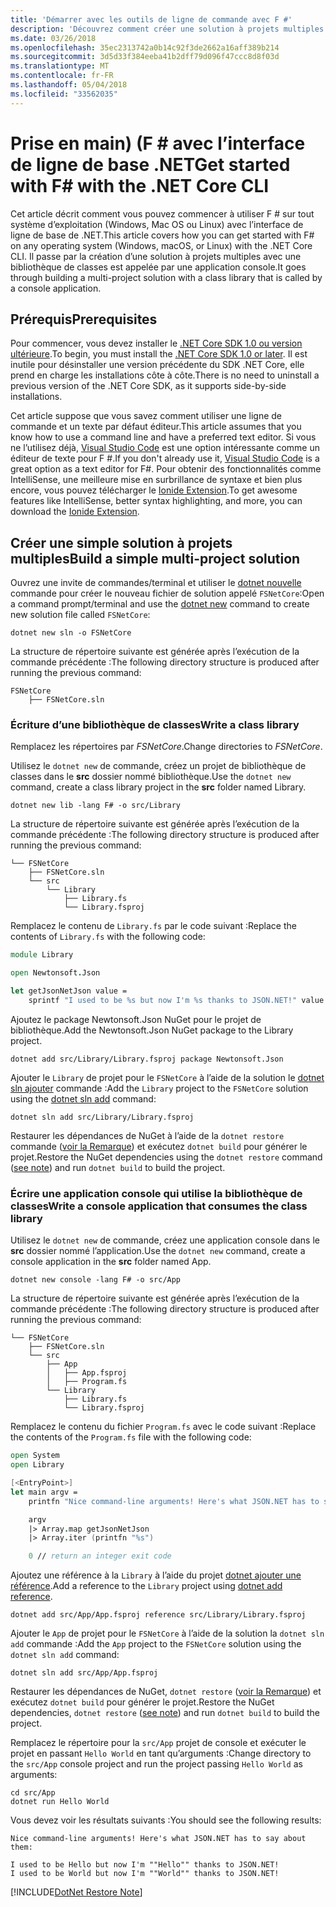 ```yaml
---
title: 'Démarrer avec les outils de ligne de commande avec F #'
description: 'Découvrez comment créer une solution à projets multiples simple sur F # à l’aide de l’interface de ligne de base de .NET sur n’importe quel système d’exploitation (Windows, Mac OS ou Linux).'
ms.date: 03/26/2018
ms.openlocfilehash: 35ec2313742a0b14c92f3de2662a16aff389b214
ms.sourcegitcommit: 3d5d33f384eeba41b2dff79d096f47ccc8d8f03d
ms.translationtype: MT
ms.contentlocale: fr-FR
ms.lasthandoff: 05/04/2018
ms.locfileid: "33562035"
---
```

# <a name="get-started-with-f-with-the-net-core-cli"></a><span data-ttu-id="9905a-103">Prise en main) (F # avec l’interface de ligne de base .NET</span><span class="sxs-lookup"><span data-stu-id="9905a-103">Get started with F# with the .NET Core CLI</span></span>

<span data-ttu-id="9905a-104">Cet article décrit comment vous pouvez commencer à utiliser F # sur tout système d’exploitation (Windows, Mac OS ou Linux) avec l’interface de ligne de base de .NET.</span><span class="sxs-lookup"><span data-stu-id="9905a-104">This article covers how you can get started with F# on any operating system (Windows, macOS, or Linux) with the .NET Core CLI.</span></span> <span data-ttu-id="9905a-105">Il passe par la création d’une solution à projets multiples avec une bibliothèque de classes est appelée par une application console.</span><span class="sxs-lookup"><span data-stu-id="9905a-105">It goes through building a multi-project solution with a class library that is called by a console application.</span></span>

## <a name="prerequisites"></a><span data-ttu-id="9905a-106">Prérequis</span><span class="sxs-lookup"><span data-stu-id="9905a-106">Prerequisites</span></span>

<span data-ttu-id="9905a-107">Pour commencer, vous devez installer le [.NET Core SDK 1.0 ou version ultérieure](https://www.microsoft.com/net/download/).</span><span class="sxs-lookup"><span data-stu-id="9905a-107">To begin, you must install the [.NET Core SDK 1.0 or later](https://www.microsoft.com/net/download/).</span></span> <span data-ttu-id="9905a-108">Il est inutile pour désinstaller une version précédente du SDK .NET Core, elle prend en charge les installations côte à côte.</span><span class="sxs-lookup"><span data-stu-id="9905a-108">There is no need to uninstall a previous version of the .NET Core SDK, as it supports side-by-side installations.</span></span>

<span data-ttu-id="9905a-109">Cet article suppose que vous savez comment utiliser une ligne de commande et un texte par défaut éditeur.</span><span class="sxs-lookup"><span data-stu-id="9905a-109">This article assumes that you know how to use a command line and have a preferred text editor.</span></span> <span data-ttu-id="9905a-110">Si vous ne l’utilisez déjà, [Visual Studio Code](https://code.visualstudio.com) est une option intéressante comme un éditeur de texte pour F #.</span><span class="sxs-lookup"><span data-stu-id="9905a-110">If you don't already use it, [Visual Studio Code](https://code.visualstudio.com) is a great option as a text editor for F#.</span></span> <span data-ttu-id="9905a-111">Pour obtenir des fonctionnalités comme IntelliSense, une meilleure mise en surbrillance de syntaxe et bien plus encore, vous pouvez télécharger le [Ionide Extension](https://marketplace.visualstudio.com/items?itemName=Ionide.Ionide-fsharp).</span><span class="sxs-lookup"><span data-stu-id="9905a-111">To get awesome features like IntelliSense, better syntax highlighting, and more, you can download the [Ionide Extension](https://marketplace.visualstudio.com/items?itemName=Ionide.Ionide-fsharp).</span></span>

## <a name="build-a-simple-multi-project-solution"></a><span data-ttu-id="9905a-112">Créer une simple solution à projets multiples</span><span class="sxs-lookup"><span data-stu-id="9905a-112">Build a simple multi-project solution</span></span>

<span data-ttu-id="9905a-113">Ouvrez une invite de commandes/terminal et utiliser le [dotnet nouvelle](../../core/tools/dotnet-new.md) commande pour créer le nouveau fichier de solution appelé `FSNetCore`:</span><span class="sxs-lookup"><span data-stu-id="9905a-113">Open a command prompt/terminal and use the [dotnet new](../../core/tools/dotnet-new.md) command to create new solution file called `FSNetCore`:</span></span>

```
dotnet new sln -o FSNetCore
```

<span data-ttu-id="9905a-114">La structure de répertoire suivante est générée après l’exécution de la commande précédente :</span><span class="sxs-lookup"><span data-stu-id="9905a-114">The following directory structure is produced after running the previous command:</span></span>

```
FSNetCore
    ├── FSNetCore.sln
```

### <a name="write-a-class-library"></a><span data-ttu-id="9905a-115">Écriture d’une bibliothèque de classes</span><span class="sxs-lookup"><span data-stu-id="9905a-115">Write a class library</span></span>

<span data-ttu-id="9905a-116">Remplacez les répertoires par *FSNetCore*.</span><span class="sxs-lookup"><span data-stu-id="9905a-116">Change directories to *FSNetCore*.</span></span>

<span data-ttu-id="9905a-117">Utilisez le `dotnet new` de commande, créez un projet de bibliothèque de classes dans le **src** dossier nommé bibliothèque.</span><span class="sxs-lookup"><span data-stu-id="9905a-117">Use the `dotnet new` command, create a class library project in the **src** folder named Library.</span></span>

```
dotnet new lib -lang F# -o src/Library
```

<span data-ttu-id="9905a-118">La structure de répertoire suivante est générée après l’exécution de la commande précédente :</span><span class="sxs-lookup"><span data-stu-id="9905a-118">The following directory structure is produced after running the previous command:</span></span>

```
└── FSNetCore
    ├── FSNetCore.sln
    └── src
        └── Library
            ├── Library.fs
            └── Library.fsproj
```

<span data-ttu-id="9905a-119">Remplacez le contenu de `Library.fs` par le code suivant :</span><span class="sxs-lookup"><span data-stu-id="9905a-119">Replace the contents of `Library.fs` with the following code:</span></span>

```fsharp
module Library

open Newtonsoft.Json

let getJsonNetJson value =
    sprintf "I used to be %s but now I'm %s thanks to JSON.NET!" value (JsonConvert.SerializeObject(value))
```

<span data-ttu-id="9905a-120">Ajoutez le package Newtonsoft.Json NuGet pour le projet de bibliothèque.</span><span class="sxs-lookup"><span data-stu-id="9905a-120">Add the Newtonsoft.Json NuGet package to the Library project.</span></span>

```
dotnet add src/Library/Library.fsproj package Newtonsoft.Json
```

<span data-ttu-id="9905a-121">Ajouter le `Library` de projet pour le `FSNetCore` à l’aide de la solution le [dotnet sln ajouter](../../core/tools/dotnet-sln.md) commande :</span><span class="sxs-lookup"><span data-stu-id="9905a-121">Add the `Library` project to the `FSNetCore` solution using the [dotnet sln add](../../core/tools/dotnet-sln.md) command:</span></span>

```
dotnet sln add src/Library/Library.fsproj
```

<span data-ttu-id="9905a-122">Restaurer les dépendances de NuGet à l’aide de la `dotnet restore` commande ([voir la Remarque](#dotnet-restore-note)) et exécutez `dotnet build` pour générer le projet.</span><span class="sxs-lookup"><span data-stu-id="9905a-122">Restore the NuGet dependencies using the `dotnet restore` command ([see note](#dotnet-restore-note)) and run `dotnet build` to build the project.</span></span>

### <a name="write-a-console-application-that-consumes-the-class-library"></a><span data-ttu-id="9905a-123">Écrire une application console qui utilise la bibliothèque de classes</span><span class="sxs-lookup"><span data-stu-id="9905a-123">Write a console application that consumes the class library</span></span>

<span data-ttu-id="9905a-124">Utilisez le `dotnet new` de commande, créez une application console dans le **src** dossier nommé l’application.</span><span class="sxs-lookup"><span data-stu-id="9905a-124">Use the `dotnet new` command, create a console application in the **src** folder named App.</span></span>

```
dotnet new console -lang F# -o src/App
```

<span data-ttu-id="9905a-125">La structure de répertoire suivante est générée après l’exécution de la commande précédente :</span><span class="sxs-lookup"><span data-stu-id="9905a-125">The following directory structure is produced after running the previous command:</span></span>

```
└── FSNetCore
    ├── FSNetCore.sln
    └── src
        ├── App
        │   ├── App.fsproj
        │   ├── Program.fs
        └── Library
            ├── Library.fs
            └── Library.fsproj
```

<span data-ttu-id="9905a-126">Remplacez le contenu du fichier `Program.fs` avec le code suivant :</span><span class="sxs-lookup"><span data-stu-id="9905a-126">Replace the contents of the `Program.fs` file with the following code:</span></span>

```fsharp
open System
open Library

[<EntryPoint>]
let main argv =
    printfn "Nice command-line arguments! Here's what JSON.NET has to say about them:"

    argv
    |> Array.map getJsonNetJson
    |> Array.iter (printfn "%s")

    0 // return an integer exit code
```

<span data-ttu-id="9905a-127">Ajoutez une référence à la `Library` à l’aide du projet [dotnet ajouter une référence](../../core/tools/dotnet-add-reference.md).</span><span class="sxs-lookup"><span data-stu-id="9905a-127">Add a reference to the `Library` project using [dotnet add reference](../../core/tools/dotnet-add-reference.md).</span></span>

```
dotnet add src/App/App.fsproj reference src/Library/Library.fsproj
```

<span data-ttu-id="9905a-128">Ajouter le `App` de projet pour le `FSNetCore` à l’aide de la solution la `dotnet sln add` commande :</span><span class="sxs-lookup"><span data-stu-id="9905a-128">Add the `App` project to the `FSNetCore` solution using the `dotnet sln add` command:</span></span>

```
dotnet sln add src/App/App.fsproj
```

<span data-ttu-id="9905a-129">Restaurer les dépendances de NuGet, `dotnet restore` ([voir la Remarque](#dotnet-restore-note)) et exécutez `dotnet build` pour générer le projet.</span><span class="sxs-lookup"><span data-stu-id="9905a-129">Restore the NuGet dependencies, `dotnet restore` ([see note](#dotnet-restore-note)) and run `dotnet build` to build the project.</span></span>

<span data-ttu-id="9905a-130">Remplacez le répertoire pour la `src/App` projet de console et exécuter le projet en passant `Hello World` en tant qu’arguments :</span><span class="sxs-lookup"><span data-stu-id="9905a-130">Change directory to the `src/App` console project and run the project passing `Hello World` as arguments:</span></span>

```
cd src/App
dotnet run Hello World
```

<span data-ttu-id="9905a-131">Vous devez voir les résultats suivants :</span><span class="sxs-lookup"><span data-stu-id="9905a-131">You should see the following results:</span></span>

```
Nice command-line arguments! Here's what JSON.NET has to say about them:

I used to be Hello but now I'm ""Hello"" thanks to JSON.NET!
I used to be World but now I'm ""World"" thanks to JSON.NET!
```

<a name="dotnet-restore-note"></a>
[!INCLUDE[DotNet Restore Note](~/includes/dotnet-restore-note.md)]
